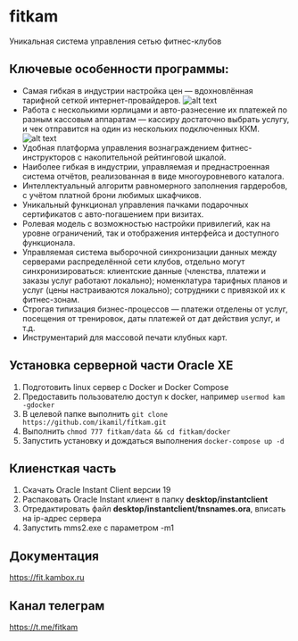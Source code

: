 # fitkam
Уникальная система управления сетью фитнес-клубов
## Ключевые особенности программы:
- Самая гибкая в индустрии настройка цен — вдохновлённая тарифной сеткой интернет-провайдеров.
![alt text](https://fit.kambox.ru/wp-content/uploads/2015/04/serv-cost.png)
- Работа с несколькими юрлицами и авто-разнесение их платежей по разным кассовым аппаратам — кассиру достаточно выбрать услугу, и чек отправится на один из нескольких подключенных ККМ.
![alt text](http://help.planeta.fitness/wp-content/uploads/2015/11/cachregchoose1.png)
- Удобная платформа управления вознаграждением фитнес-инструкторов с накопительной рейтинговой шкалой.
- Наиболее гибкая в индустрии, управляемая и преднастроенная система отчётов, реализованная в виде многоуровневого каталога.
- Интеллектуальный алгоритм равномерного заполнения гардеробов, с учётом платной брони любимых шкафчиков.
- Уникальный функционал управления пачками подарочных сертификатов с авто-погашением при визитах.
- Ролевая модель с возможностью настройки привилегий, как на уровне ограничений, так и отображения интерфейса и доступного функционала.
- Управляемая система выборочной синхронизации данных между серверами распределённой сети клубов, отдельно могут синхронизироваться:
клиентские данные (членства, платежи и заказы услуг работают локально);
номенклатура тарифных планов и услуг (цены настраиваются локально);
сотрудники с привязкой их к фитнес-зонам.
- Строгая типизация бизнес-процессов — платежи отделены от услуг, посещения от тренировок, даты платежей от дат действия услуг, и т.д.
- Инструментарий для массовой печати клубных карт.

## Установка серверной части Oracle XE
1. Подготовить linux сервер с Docker и Docker Compose
2. Предоставить пользователю доступ к docker, например `usermod kam -gdocker`
3. В целевой папке выполнить `git clone https://github.com/ikamil/fitkam.git`
4. Выполнить `chmod 777 fitkam/data && cd fitkam/docker`
5. Запустить установку и дождаться выполнения `docker-compose up -d`

## Клиенсткая часть
1. Скачать Oracle Instant Client версии 19
2. Распаковать Oracle Instant клиент в папку **desktop/instantclient**
3. Отредактировать файл **desktop/instantclient/tnsnames.ora**, вписать на ip-адрес сервера
4. Запустить mms2.exe с параметром -m1

## Документация
https://fit.kambox.ru

## Канал телеграм
https://t.me/fitkam
